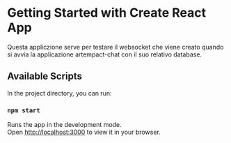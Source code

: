 # Getting Started with Create React App

Questa appliczione serve per testare il websocket che viene creato quando si avvia la applicazione artempact-chat con il suo relativo database.

## Available Scripts

In the project directory, you can run:

### `npm start`

Runs the app in the development mode.\
Open [http://localhost:3000](http://localhost:3000) to view it in your browser.